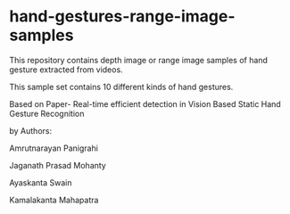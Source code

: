 # hand-gestures-range-image-samples
This repository contains depth image or range image samples of hand gesture extracted from videos.

This sample set contains 10 different kinds of hand gestures.

Based on Paper-
Real-time efficient detection in Vision Based Static Hand Gesture Recognition

by Authors:

Amrutnarayan Panigrahi

Jaganath Prasad Mohanty

Ayaskanta Swain

Kamalakanta Mahapatra
